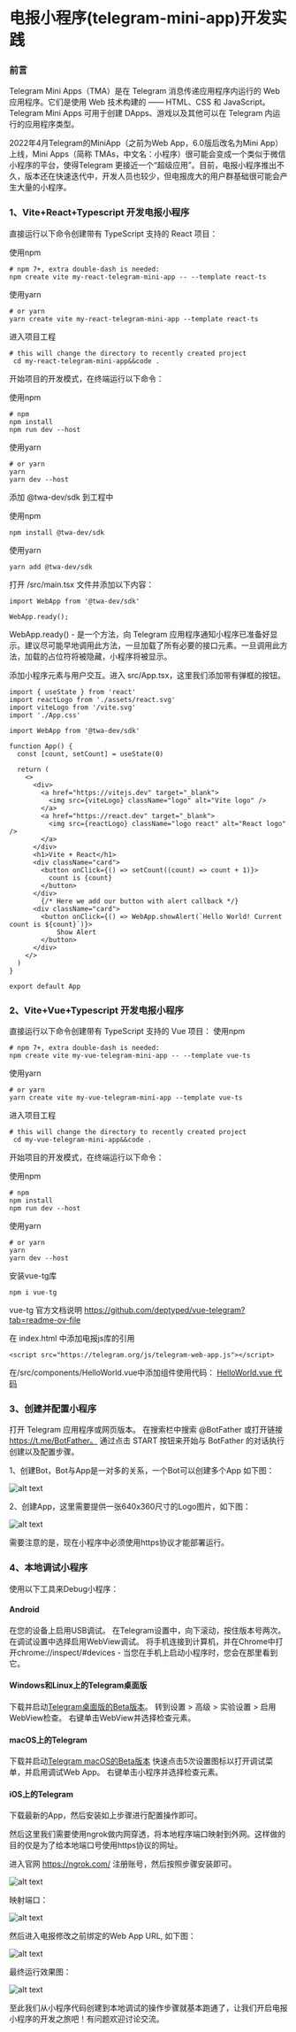 # 电报小程序(telegram-mini-app)开发实践

### 前言
Telegram Mini Apps（TMA）是在 Telegram 消息传递应用程序内运行的 Web 应用程序。它们是使用 Web 技术构建的 —— HTML、CSS 和 JavaScript。Telegram Mini Apps 可用于创建 DApps、游戏以及其他可以在 Telegram 内运行的应用程序类型。

2022年4月Telegram的MiniApp（之前为Web App，6.0版后改名为Mini App）上线，Mini Apps（简称 TMAs，中文名：小程序）很可能会变成一个类似于微信小程序的平台，使得Telegram 更接近一个“超级应用”。目前，电报小程序推出不久，版本还在快速迭代中，开发人员也较少，但电报庞大的用户群基础很可能会产生大量的小程序。


### 1、Vite+React+Typescript 开发电报小程序
直接运行以下命令创建带有 TypeScript 支持的 React 项目：

使用npm
```
# npm 7+, extra double-dash is needed:
npm create vite my-react-telegram-mini-app -- --template react-ts
```
使用yarn
```
# or yarn
yarn create vite my-react-telegram-mini-app --template react-ts
```

进入项目工程
```
# this will change the directory to recently created project
 cd my-react-telegram-mini-app&&code .
```

开始项目的开发模式，在终端运行以下命令：

使用npm
```
# npm
npm install
npm run dev --host
```
使用yarn
```
# or yarn
yarn
yarn dev --host
```

添加 @twa-dev/sdk 到工程中

使用npm
``` 
npm install @twa-dev/sdk
```
使用yarn
```
yarn add @twa-dev/sdk
```

打开 /src/main.tsx 文件并添加以下内容：
```
import WebApp from '@twa-dev/sdk'

WebApp.ready();
``` 

WebApp.ready() - 是一个方法，向 Telegram 应用程序通知小程序已准备好显示。建议尽可能早地调用此方法，一旦加载了所有必要的接口元素。一旦调用此方法，加载的占位符将被隐藏，小程序将被显示。

添加小程序元素与用户交互。进入 src/App.tsx，这里我们添加带有弹框的按钮。
```
import { useState } from 'react'
import reactLogo from './assets/react.svg'
import viteLogo from '/vite.svg'
import './App.css'

import WebApp from '@twa-dev/sdk'

function App() {
  const [count, setCount] = useState(0)

  return (
    <>
      <div>
        <a href="https://vitejs.dev" target="_blank">
          <img src={viteLogo} className="logo" alt="Vite logo" />
        </a>
        <a href="https://react.dev" target="_blank">
          <img src={reactLogo} className="logo react" alt="React logo" />
        </a>
      </div>
      <h1>Vite + React</h1>
      <div className="card">
        <button onClick={() => setCount((count) => count + 1)}>
          count is {count}
        </button>
      </div>
        {/* Here we add our button with alert callback */}
      <div className="card">
        <button onClick={() => WebApp.showAlert(`Hello World! Current count is ${count}`)}>
            Show Alert
        </button>
      </div>
    </>
  )
}

export default App
```

### 2、Vite+Vue+Typescript 开发电报小程序
直接运行以下命令创建带有 TypeScript 支持的 Vue 项目：
使用npm
```
# npm 7+, extra double-dash is needed:
npm create vite my-vue-telegram-mini-app -- --template vue-ts
```
使用yarn
```
# or yarn
yarn create vite my-vue-telegram-mini-app --template vue-ts
```

进入项目工程
```
# this will change the directory to recently created project
 cd my-vue-telegram-mini-app&&code .
```

开始项目的开发模式，在终端运行以下命令：

使用npm
```
# npm
npm install
npm run dev --host
```
使用yarn
```
# or yarn
yarn
yarn dev --host
```

安装vue-tg库
```
npm i vue-tg

```

vue-tg 官方文档说明
https://github.com/deptyped/vue-telegram?tab=readme-ov-file

在 index.html 中添加电报js库的引用
```
<script src="https://telegram.org/js/telegram-web-app.js"></script>
```

在/src/components/HelloWorld.vue中添加组件使用代码：
[HelloWorld.vue 代码](/my-vue-telegram-mini-app/src/components/HelloWorld.vue)

### 3、创建并配置小程序
打开 Telegram 应用程序或网页版本。
在搜索栏中搜索 @BotFather 或打开链接 https://t.me/BotFather。
通过点击 START 按钮来开始与 BotFather 的对话执行创建以及配置步骤。

1、创建Bot，Bot与App是一对多的关系，一个Bot可以创建多个App 如下图：

![alt text](images/P6.png)

2、创建App，这里需要提供一张640x360尺寸的Logo图片，如下图：

![alt text](images/P7.jpg)

需要注意的是，现在小程序中必须使用https协议才能部署运行。

### 4、本地调试小程序
使用以下工具来Debug小程序：

#### Android
在您的设备上启用USB调试。
在Telegram设置中，向下滚动，按住版本号两次。
在调试设置中选择启用WebView调试。
将手机连接到计算机，并在Chrome中打开chrome://inspect/#devices - 当您在手机上启动小程序时，您会在那里看到它。

#### Windows和Linux上的Telegram桌面版
下载并启动[Telegram桌面版的Beta版本](https://desktop.telegram.org/changelog#beta-version)。
转到设置 > 高级 > 实验设置 > 启用WebView检查。
右键单击WebView并选择检查元素。

#### macOS上的Telegram
下载并启动[Telegram macOS的Beta版本](https://install.appcenter.ms/users/keepcoder/apps/Telergam-Beta-Updated/distribution_groups/public)
快速点击5次设置图标以打开调试菜单，并启用调试Web App。
右键单击小程序并选择检查元素。

#### iOS上的Telegram
下载最新的App，然后安装如上步骤进行配置操作即可。

然后这里我们需要使用ngrok做内网穿透，将本地程序端口映射到外网。这样做的目的仅是为了给本地端口号使用https协议的网址。

进入官网 https://ngrok.com/ 注册账号，然后按照步骤安装即可。

![alt text](images/P8.png)

映射端口：

![alt text](images/P1.png)

然后进入电报修改之前绑定的Web App URL, 如下图：

![alt text](images/P9.png)

最终运行效果图：

![alt text](images/P10.png)

至此我们从小程序代码创建到本地调试的操作步骤就基本跑通了，让我们开启电报小程序的开发之旅吧！有问题欢迎讨论交流。
